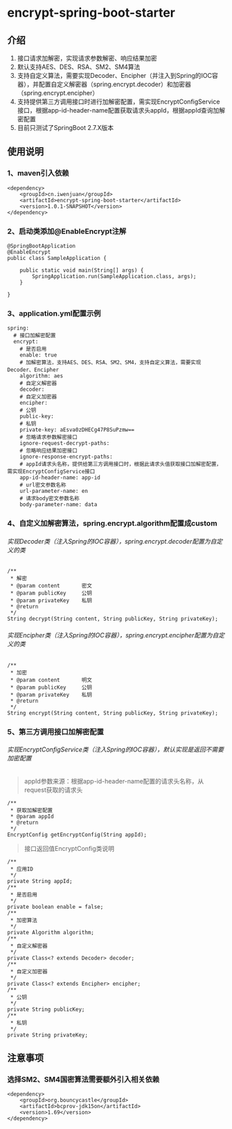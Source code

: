 # encrypt-spring-boot-starter

## 介绍
1. 接口请求加解密，实现请求参数解密、响应结果加密
2. 默认支持AES、DES、RSA、SM2、SM4算法
3. 支持自定义算法，需要实现Decoder、Encipher（并注入到Spring的IOC容器），并配置自定义解密器（spring.encrypt.decoder）和加密器（spring.encrypt.encipher）
4. 支持提供第三方调用接口时进行加解密配置，需实现EncryptConfigService接口，根据app-id-header-name配置获取请求头appId，根据appId查询加解密配置
5. 目前只测试了SpringBoot 2.7.X版本

## 使用说明

### 1、maven引入依赖
~~~
<dependency>
    <groupId>cn.iwenjuan</groupId>
    <artifactId>encrypt-spring-boot-starter</artifactId>
    <version>1.0.1-SNAPSHOT</version>
</dependency>
~~~
### 2、启动类添加@EnableEncrypt注解
~~~
@SpringBootApplication
@EnableEncrypt
public class SampleApplication {

    public static void main(String[] args) {
        SpringApplication.run(SampleApplication.class, args);
    }

}
~~~
### 3、application.yml配置示例
~~~
spring:
  # 接口加解密配置
  encrypt:
    # 是否启用
    enable: true
    # 加解密算法，支持AES、DES、RSA、SM2、SM4，支持自定义算法，需要实现Decoder、Encipher
    algorithm: aes
    # 自定义解密器
    decoder:
    # 自定义加密器
    encipher:
    # 公钥
    public-key:
    # 私钥
    private-key: aEsva0zDHECg47P8SuPzmw==
    # 忽略请求参数解密接口
    ignore-request-decrypt-paths:
    # 忽略响应结果加密接口
    ignore-response-encrypt-paths:
    # appId请求头名称，提供给第三方调用接口时，根据此请求头值获取接口加解密配置，需实现EncryptConfigService接口
    app-id-header-name: app-id
    # url密文参数名称
    url-parameter-name: en
    # 请求body密文参数名称
    body-parameter-name: data
~~~
### 4、自定义加解密算法，spring.encrypt.algorithm配置成custom

###### 实现Decoder类（注入Spring的IOC容器），spring.encrypt.decoder配置为自定义的类
~~~
/**
 * 解密
 * @param content       密文
 * @param publicKey     公钥
 * @param privateKey    私钥
 * @return
 */
String decrypt(String content, String publicKey, String privateKey);
~~~
###### 实现Encipher类（注入Spring的IOC容器），spring.encrypt.encipher配置为自定义的类
~~~
/**
 * 加密
 * @param content       明文
 * @param publicKey     公钥
 * @param privateKey    私钥
 * @return
 */
String encrypt(String content, String publicKey, String privateKey);
~~~
### 5、第三方调用接口加解密配置

###### 实现EncryptConfigService类（注入Spring的IOC容器），默认实现是返回不需要加密配置
> appId参数来源：根据app-id-header-name配置的请求头名称，从request获取的请求头
~~~
/**
 * 获取加解密配置
 * @param appId
 * @return
 */
EncryptConfig getEncryptConfig(String appId);
~~~
> 接口返回值EncryptConfig类说明
~~~
/**
 * 应用ID
 */
private String appId;
/**
 * 是否启用
 */
private boolean enable = false;
/**
 * 加密算法
 */
private Algorithm algorithm;
/**
 * 自定义解密器
 */
private Class<? extends Decoder> decoder;
/**
 * 自定义加密器
 */
private Class<? extends Encipher> encipher;
/**
 * 公钥
 */
private String publicKey;
/**
 * 私钥
 */
private String privateKey;
~~~
## 注意事项

### 选择SM2、SM4国密算法需要额外引入相关依赖
~~~
<dependency>
    <groupId>org.bouncycastle</groupId>
    <artifactId>bcprov-jdk15on</artifactId>
    <version>1.69</version>
</dependency>
~~~
